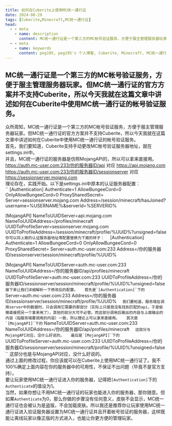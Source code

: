 ```yaml
---
title: 如何在Cuberite上使用MC统一通行证
date: 2024-08-29
tags: [Cuberite,Minecraft,MC统一通行证]
head:
  - - meta
    - name: description
      content: MC统一通行证是一个第三方的MC帐号验证服务，方便于服主管理服务器玩家。但MC统一通行证的官方方案并不支持Cuberite，所以今天我就在这篇文章中讲述如何在Cuberite中使用MC统一通行证的帐号验证服务。
  - - meta
    - name: keywords
      content: peg195, peg195's 个人博客, Cuberite, Minecraft, MC统一通行证
---
```

MC统一通行证是一个第三方的MC帐号验证服务，方便于服主管理服务器玩家。但MC统一通行证的官方方案并不支持Cuberite，所以今天我就在这篇文章中讲述如何在Cuberite中使用MC统一通行证的帐号验证服务。
---
众所周知，MC统一通行证是一个第三方的MC帐号验证服务，方便于服主管理服务器玩家。但MC统一通行证的官方方案并不支持Cuberite，所以今天我就在这篇文章中讲述如何在Cuberite中使用MC统一通行证的帐号验证服务。  
首先，我们要知道，Cuberite支持手动更改MC帐号验证服务器地址，就在settings.ini中。  
并且，MC统一通行证的服务器是仿照MojangAPI的，所以可以拿来直接用。  
https://auth.mc-user.com:233/你的服务器ID/api 对应 https://api.mojang.com  
https://auth.mc-user.com:233/你的服务器ID/sessionserver 对应 https://sessionserver.mojang.com  
理论存在，实践开始。以下是settings.ini中原本的认证服务器配置：  
``
[Authentication]
Authenticate=1
AllowBungeeCord=0
OnlyAllowBungeeCord=0
ProxySharedSecret=
Server=sessionserver.mojang.com
Address=/session/minecraft/hasJoined?username=%USERNAME%&serverId=%SERVERID%

[MojangAPI]
NameToUUIDServer=api.mojang.com
NameToUUIDAddress=/profiles/minecraft
UUIDToProfileServer=sessionserver.mojang.com
UUIDToProfileAddress=/session/minecraft/profile/%UUID%?unsigned=false
``
你可以将上面的认证服务器地址等配置替换为下面的样子：  
``
[Authentication]
Authenticate=1
AllowBungeeCord=0
OnlyAllowBungeeCord=0
ProxySharedSecret=
Server=auth.mc-user.com:233
Address=/你的服务器ID/sessionserver/session/minecraft/profile/%UUID%

[MojangAPI]
NameToUUIDServer=auth.mc-user.com:233
NameToUUIDAddress=/你的服务器ID/api/profiles/minecraft
UUIDToProfileServer=auth.mc-user.com:233
UUIDToProfileAddress=/你的服务器ID/sessionserver/session/minecraft/profile/%UUID%?unsigned=false
``  
接下来让我们详细解析一下修改后的配置。  
首先是`[Authentication]`下的  
``
Server=auth.mc-user.com:233
Address=/你的服务器ID/sessionserver/session/minecraft/profile/%UUID%
``  
我们要知道，服务端在调用server中的数据时，只会调用它需要的那部分（实际上只是我没有找到匹配的api，于是偷懒直接把另一个拿来用了），其他的部分大可不必管。而这部分调用后输出的内容与上面输出的内容（指服务端要调用的内容）一致，所以理论上可以拿来直接用。  
其次是`[MojangAPI]`下的
``
NameToUUIDServer=auth.mc-user.com:233
NameToUUIDAddress=/你的服务器ID/api/profiles/minecraft
``  
这部分与MojangAPI对应，没什么好说的。  
最后是`[MojangAPI]`下的  
``
UUIDToProfileServer=auth.mc-user.com:233
UUIDToProfileAddress=/你的服务器ID/sessionserver/session/minecraft/profile/%UUID%?unsigned=false
``
这部分也是与MojangAPI对应，没什么好说的。  
通过上面的修改过程，你应该就可以在Cuberite上使用MC统一通行证了。我不100%确定上面内容在你的服务器中的可用性，不保证不出问题（毕竟不是官方支持）。  
要让玩家使用MC统一通行证进入你的服务器，记得把`[Authentication]`下的`Authenticate`的值设为1。  
当然，如果你想让不用MC统一通行证的玩家也能进入你的服务器，那你随意。但如果`Authenticate`为0，那么你做的步骤没有任何意义，皮肤不会显示，MC统一通行证也会被认为是盗版，不会加载皮肤。所以我还是推荐你让玩家使用MC统一通行证进入验证服务器设置为MC统一通行证并且开着帐号验证的服务器，这样既能让离线玩家以像正版的方式进入，也能让你更方便的管理玩家。
